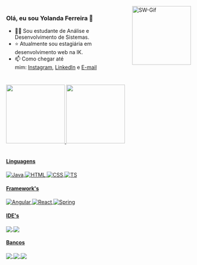 <div>
  <img align="right" alt="SW-Gif" height="160" src="https://media3.giphy.com/media/kTGNxBzJb80Ni/giphy.gif?cid=ecf05e47gxophftkq9ckcn9zpzsubhz4et58gwysuai8fxxd&rid=giphy.gif&ct=g">
</div>
<h3>Olá, eu sou Yolanda Ferreira 👋</h3>

- 🙇‍♀️ Sou estudante de Análise e Desenvolvimento de Sistemas.
- ⭐ Atualmente sou estagiária em desenvolvimento web na IK.
- 📫 Como chegar até mim: [Instagram](https://www.instagram.com/yoleihu/), [LinkedIn](https://www.linkedin.com/in/yolanda-ferreira/) e [E-mail](mailto:landacontato@gmail.com)


#

<div>
  <a href="https://github.com/yoleihu">
   <img height="160em" src="https://github-readme-stats.vercel.app/api?username=yoleihu&show_icons=true&theme=tokyonight&include_all_commits=true&count_private=true"/>
   <img height="160em" src="https://github-readme-stats.vercel.app/api/top-langs/?username=yoleihu&layout=compact&langs_count=7&theme=tokyonight"/>
</div>
  
<div style="display: inline_block"><br>
  <h4>Linguagens</h4>
  <img align="center" alt="Java" src="https://img.shields.io/badge/Java-ED8B00?style=for-the-badge&logo=java&logoColor=white">
  <img align="center" alt="HTML" src="https://img.shields.io/badge/HTML5-E34F26?style=for-the-badge&logo=html5&logoColor=white">
  <img align="center" alt="CSS" src="https://img.shields.io/badge/CSS3-1572B6?style=for-the-badge&logo=css3&logoColor=white">
  <img align="center" alt="TS" src="https://img.shields.io/badge/TypeScript-007ACC?style=for-the-badge&logo=typescript&logoColor=white"> 
  <h4>Framework's</h4>
  <img align="center" alt="Angular" src="https://img.shields.io/badge/Angular-DD0031?style=for-the-badge&logo=angular&logoColor=white">
  <img align="center" alt="React" src="https://img.shields.io/badge/React-20232A?style=for-the-badge&logo=react&logoColor=61DAFB">
  <img align="center" alt="Spring" src="https://img.shields.io/badge/Spring-6DB33F?style=for-the-badge&logo=spring&logoColor=white">
  <h4>IDE's</h4>
  <img align="center" src="https://img.shields.io/badge/IntelliJIDEA-000000.svg?style=for-the-badge&logo=intellij-idea&logoColor=white">
  <img align="center" src="https://img.shields.io/badge/Visual_Studio_Code-0078D4?style=for-the-badge&logo=visual%20studio%20code&logoColor=white">
  <h4>Bancos</h4>
  <img align="center" src="https://img.shields.io/badge/PostgreSQL-316192?style=for-the-badge&logo=postgresql&logoColor=white">
  <img align="center" src="https://img.shields.io/badge/MySQL-005C84?style=for-the-badge&logo=mysql&logoColor=white">
  <img align="center" src="https://img.shields.io/badge/SQLite-07405E?style=for-the-badge&logo=sqlite&logoColor=white">
</div>
  
